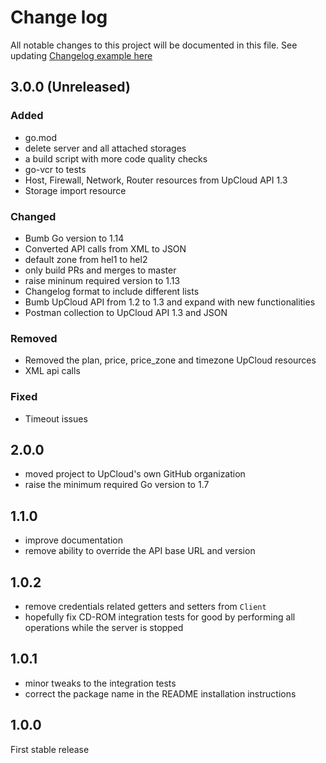 # Change log

All notable changes to this project will be documented in this file.
See updating [Changelog example here](https://keepachangelog.com/en/1.0.0/)

## 3.0.0 (Unreleased)

### Added

- go.mod
- delete server and all attached storages
- a build script with more code quality checks
- go-vcr to tests
- Host, Firewall, Network, Router resources from UpCloud API 1.3
- Storage import resource

### Changed

- Bumb Go version to 1.14
- Converted API calls from XML to JSON
- default zone from hel1 to hel2
- only build PRs and merges to master
- raise mininum required version to 1.13
- Changelog format to include different lists
- Bumb UpCloud API from 1.2 to 1.3 and expand with new functionalities
- Postman collection to UpCloud API 1.3 and JSON

### Removed

- Removed the plan, price, price_zone and timezone UpCloud resources
- XML api calls

### Fixed

- Timeout issues

## 2.0.0

- moved project to UpCloud's own GitHub organization
- raise the minimum required Go version to 1.7

## 1.1.0

- improve documentation
- remove ability to override the API base URL and version

## 1.0.2

- remove credentials related getters and setters from `Client`
- hopefully fix CD-ROM integration tests for good by performing all operations while the server is stopped

## 1.0.1

- minor tweaks to the integration tests
- correct the package name in the README installation instructions

## 1.0.0

First stable release

